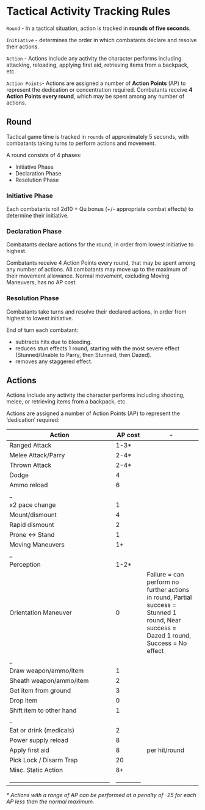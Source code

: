 # Tactical Activity Tracking Rules

`Round` - In a tactical situation, action is tracked in **rounds of five seconds**.

`Initiative` - determines the order in which combatants declare and resolve their actions.

`Action` - Actions include any activity the character performs including attacking, reloading, applying first aid, retrieving items from a backpack, etc.

`Action Points`- Actions are assigned a number of **Action Points** (AP) to represent the dedication or concentration required. Combatants receive **4 Action Points every round**, which may be spent among any number of actions.

## Round
Tactical game time is tracked in `rounds` of approximately 5 seconds, with combatants taking turns to perform actions and movement.

A round consists of 4 phases:
- Initiative Phase
- Declaration Phase
- Resolution Phase

### Initiative Phase
Each combatants roll 2d10 + Qu bonus (+/- appropriate combat effects) to determine their initiative.

### Declaration Phase
Combatants declare actions for the round, in order from lowest initiative to highest.

Combatants receive 4 Action Points every round, that may be spent among any number of actions.
All combatants may move up to the maximum of their movement allowance. Normal movement, excluding Moving Maneuvers, has no AP cost.

### Resolution Phase
Combatants take turns and resolve their declared actions, in order from highest to lowest initiative.

End of turn each combatant:
- subtracts hits due to bleeding.
- reduces stun effects 1 round, starting with the most severe effect (Stunned/Unable to Parry, then Stunned, then Dazed).
- removes any staggered effect.

## Actions
Actions include any activity the character performs including shooting, melee, or retrieving items from a backpack, etc.

Actions are assigned a number of Action Points (AP) to represent the ‘dedication’ required:

| Action | AP cost | - |
| --- | --- | --- |
Ranged Attack | 1-3* |
Melee Attack/Parry | 2-4* |
Thrown Attack | 2-4* |
Dodge | 4 |
Ammo reload | 6 |
_ | |
x2 pace change | 1 |
Mount/dismount | 4 |
Rapid dismount | 2 |
Prone <-> Stand | 1 |
Moving Maneuvers | 1+ |
_ | |
Perception | 1-2* |
Orientation Maneuver | 0 | Failure = can perform no further actions in round, Partial success = Stunned 1 round, Near success = Dazed 1 round, Success = No effect
_ | |
Draw weapon/ammo/item | 1 |
Sheath weapon/ammo/item | 2 |
Get item from ground | 3 |
Drop item | 0 |
Shift item to other hand | 1 |
_ | |
Eat or drink (medicals) | 2 |
Power supply reload | 8 |
Apply first aid | 8 | per hit/round
Pick Lock / Disarm Trap | 20 |
Misc. Static Action | 8+ |
____________________________________ | _________ |

_* Actions with a range of AP can be performed at a penalty of -25 for each AP less than the normal maximum._
